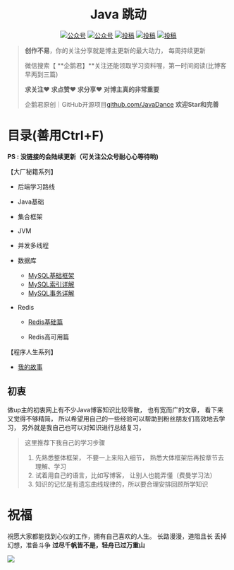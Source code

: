 

<p align="center">
        <h1 align="center">
          Java 跳动
      	</h1>
    </a>
</p>



<p align="center">
  <a href="#公众号"><img src="https://img.shields.io/badge/公众号-企鹅君-green" alt="公众号"></a>
    <a href="https://juejin.cn/user/3306936711260728"><img src="https://img.shields.io/badge/juejin-掘金-blue.svg" alt="公众号"></a>
  <a href="https://space.bilibili.com/3546575674542471?spm_id_from=333.1007.0.0"><img src="https://img.shields.io/badge/bilibili-哔哩哔哩-critical" alt="投稿"></a>
  <a href="https://www.zhihu.com/people/jack-54-61/posts"><img src="https://img.shields.io/badge/zhihu-知乎-informational" alt="投稿"></a>
  <a href="https://blog.csdn.net/a821230?type=blog"><img src="https://img.shields.io/badge/csdn-CSDN-red.svg" alt="投稿"></a>
</p>




> **创作不易**，你的关注分享就是博主更新的最大动力， 每周持续更新
>
> 微信搜索【 **企鹅君】**关注还能领取学习资料喔，第一时间阅读(比博客早两到三篇)
>
> **求关注❤️ 求点赞❤️  求分享❤️   对博主真的非常重要**
>
> 企鹅君原创｜GitHub开源项目[github.com/JavaDance](https://github.com/PenguinsKing/JavaDance)  **欢迎Star和完善**



# 目录(善用Ctrl+F)

**PS : 没链接的会陆续更新（可关注公众号耐心心等待哟)**

【大厂秘籍系列】

- 后端学习路线
- Java基础
- 集合框架
- JVM
- 并发多线程
- 数据库

  - [MySQL基础框架](https://mp.weixin.qq.com/s/z1-XK80IOHjACxF1MT29Aw)
  - [MySQL索引详解](https://mp.weixin.qq.com/s/Pd-4gtvUA4Efu_EiWvnrMw)
  - [MySQL事务详解](https://mp.weixin.qq.com/s/II7lKuWKK17ErhmImqml9g)
- Redis

  - [Redis基础篇]()

  - Redis高可用篇



【程序人生系列】

-  [我的故事](https://mp.weixin.qq.com/s/1PJp41BODC-_uYg7NKGMbg)

  


##  初衷

  做up主的初衷网上有不少Java博客知识比较零散， 也有宽而广的文章， 看下来又觉得不够精简， 所以希望用自己的一些经验可以帮助到粉丝朋友们高效地去学习， 另外就是我自己也可以对知识进行总结复习，

> 这里推荐下我自己的学习步骤
>
> 1. 先熟悉整体框架， 不要一上来陷入细节， 熟悉大体框架后再按章节去理解、学习
> 2. 试着用自己的语言，比如写博客， 让别人也能弄懂（费曼学习法）
> 3. 知识的记忆是有遗忘曲线规律的，所以要合理安排回顾所学知识



# 祝福

祝愿大家都能找到心仪的工作，拥有自己喜欢的人生。
长路漫漫，道阻且长
丢掉幻想，准备斗争
**过尽千帆皆不是，轻舟已过万重山**



<a name="微信"></a>  <a name="公众号"></a>

 ![](https://javadance.oss-cn-beijing.aliyuncs.com/%E5%BA%95%E9%83%A8%E5%85%B3%E6%B3%A8.jpeg)

